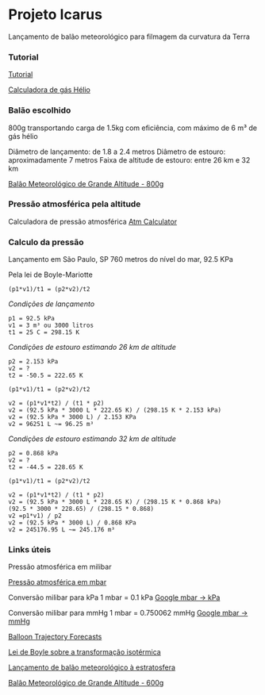 # Projeto Icarus

Lançamento de balão meteorológico para filmagem da curvatura da Terra

### Tutorial

[Tutorial](https://www.stratoflights.com/en/tutorial/weather-balloon-tutorial/)

[Calculadora de gás Hélio](https://www.stratoflights.com/en/tutorial/helium-calculator/)

### Balão escolhido

800g transportando carga de 1.5kg com eficiência, com máximo de 6 m³ de gás hélio

Diâmetro de lançamento: de 1.8 a 2.4 metros
Diâmetro de estouro: aproximadamente 7 metros
Faixa de altitude de estouro: entre 26 km e 32 km

[Balão Meteorológico de Grande Altitude - 800g](http://www.mundoclima.com.br/produtos/balao-meteorologico-de-grande-altitude-800g/)


### Pressão atmosférica pela altitude

Calculadora de pressão atmosférica
[Atm Calculator](https://www.digitaldutch.com/atmoscalc/)


### Calculo da pressão

Lançamento em São Paulo, SP 760 metros do nível do mar, 92.5 KPa


Pela lei de Boyle-Mariotte
```
(p1*v1)/t1 = (p2*v2)/t2
```

*Condições de lançamento*
```
p1 = 92.5 kPa
v1 = 3 m³ ou 3000 litros
t1 = 25 C = 298.15 K
```

*Condições de estouro estimando 26 km de altitude*
```
p2 = 2.153 kPa
v2 = ?
t2 = -50.5 = 222.65 K

(p1*v1)/t1 = (p2*v2)/t2

v2 = (p1*v1*t2) / (t1 * p2)
v2 = (92.5 kPa * 3000 L * 222.65 K) / (298.15 K * 2.153 kPa)
v2 = (92.5 kPa * 3000 L) / 2.153 KPa
v2 = 96251 L ~= 96.25 m³
```


*Condições de estouro estimando 32 km de altitude*
```
p2 = 0.868 kPa
v2 = ?
t2 = -44.5 = 228.65 K

(p1*v1)/t1 = (p2*v2)/t2

v2 = (p1*v1*t2) / (t1 * p2)
v2 = (92.5 kPa * 3000 L * 228.65 K) / (298.15 K * 0.868 kPa)
(92.5 * 3000 * 228.65) / (298.15 * 0.868)
v2 =p1*v1) / p2
v2 = (92.5 kPa * 3000 L) / 0.868 KPa
v2 = 245176.95 L ~= 245.176 m³
```




### Links úteis


Pressão atmosférica em milibar

[Pressão atmosférica em mbar](https://www.climadobrasil.com.br/pressao)


Conversão milibar para kPa 1 mbar = 0.1 kPa
[Google mbar -> kPa](https://www.google.com/search?sxsrf=ACYBGNSiJ2YNljN4g9IwVUoHwd-VjxnYBQ%3A1580477305751&ei=eSs0Xsu0LdSx5OUPqqaeuAQ&q=mbar+to+kpa&oq=mbar+to+kpa&gs_l=psy-ab.3..0i273j0l4j0i22i30l2j0i22i10i30j0i22i30l2.63563.65321..66433...0.2..0.221.1060.0j4j2......0....1..gws-wiz.......0i71j35i39j0i20i263j0i10j0i203.Z0tkKs-SHU4&ved=0ahUKEwiL1Ynj-K3nAhXUGLkGHSqTB0cQ4dUDCAs&uact=5)

Conversão milibar para mmHg 1 mbar = 0.750062 mmHg
[Google mbar -> mmHg](https://www.google.com/search?sxsrf=ACYBGNRMZewlMVj4lYED1Zqtw0lF6JWkoQ%3A1580477373138&ei=vSs0XtaDCJGH0AbGwbrYCQ&q=mbar+to+mmhg&oq=mbar+to+mm&gs_l=psy-ab.3.0.0i203l3j0j0i20i263l2j0l4.103983.104119..105311...0.3..0.160.309.0j2......0....1..gws-wiz.......0i71.nmuxnWJ7Vc0)

[Balloon Trajectory Forecasts](http://weather.uwyo.edu/upperair/balloon_traj.html)

[Lei de Boyle sobre a transformação isotérmica](https://mundoeducacao.bol.uol.com.br/quimica/lei-boyle-sobre-transformacao-isotermica.htm)


[Lançamento de balão meteorológico à estratosfera](https://garoa.net.br/wiki/Lan%C3%A7amento_de_bal%C3%A3o_meteorol%C3%B3gico_%C3%A0_estratosfera)

[Balão Meteorológico de Grande Altitude - 600g](http://www.mundoclima.com.br/produtos/balao-meteorologico-de-grande-altitude-600g)